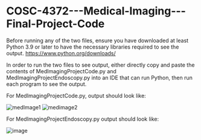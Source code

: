# COSC-4372---Medical-Imaging---Final-Project-Code

Before running any of the two files, ensure you have downloaded at least Python 3.9 or later to have the necessary libraries required to see the output.
https://www.python.org/downloads/

In order to run the two files to see output, either directly copy and paste the contents of MedImagingProjectCode.py and MedImagingProjectEndoscopy.py into an IDE that can run Python, then run each program to see the output. 

For MedImagingProjectCode.py, output should look like: 

![medImage1](https://user-images.githubusercontent.com/73365894/206624760-2436665b-0a35-47d1-966a-4d9a4b5667ad.png)
![medimage2](https://user-images.githubusercontent.com/73365894/206624761-6ab128ff-2abf-4439-b386-b426527e7e0e.png)


For MedImagingProjectEndoscopy.py output should look like: 


![image](https://user-images.githubusercontent.com/73365894/206628182-3142fdc2-b8a3-4644-b682-abfe81fe83bb.png)
